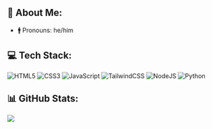 ## 💫 About Me:

- 🚹 Pronouns: he/him

## 💻 Tech Stack:
![HTML5](https://img.shields.io/badge/HTML5-E34F26?style=for-the-badge&logo=html5&logoColor=white)
![CSS3](https://img.shields.io/badge/CSS3-1572B6?style=for-the-badge&logo=css3&logoColor=white)
![JavaScript](https://img.shields.io/badge/JavaScript-F7DF1E?style=for-the-badge&logo=javascript&logoColor=black)
![TailwindCSS](https://img.shields.io/badge/Tailwind_CSS-38B2AC?style=for-the-badge&logo=tailwind-css&logoColor=white)
![NodeJS](https://img.shields.io/badge/node.js-60af47?style=for-the-badge&logo=node.js&logoColor=white)
![Python](https://img.shields.io/badge/Python-3773a5?style=for-the-badge&logo=python&logoColor=white)

## 📊 GitHub Stats:
![](https://github-readme-stats.vercel.app/api/top-langs/?username=whoisneon&theme=rose_pine&hide_border=true&include_all_commits=true&count_private=true&layout=compact)
